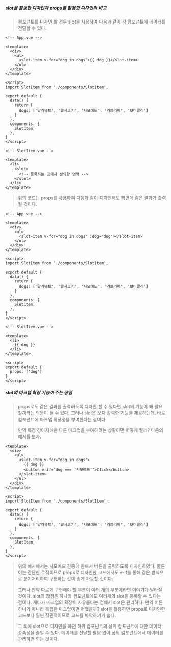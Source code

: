 ##### slot을 활용한 디자인과 props를 활용한 디자인의 비교

> 컴포넌트를 디자인 할 경우 slot을 사용하여 다음과 같이 각 컴포넌트에 데이터를 전달할 수 있다.

```vue
<!-- App.vue -->

<template>
  <div>
    <ul>
      <slot-item v-for="dog in dogs">{{ dog }}</slot-item>
    </ul>
  </div>
</template>

<script>
import SlotItem from './components/SlotItem';

export default {
  data() {
    return {
      dogs: ['말라뮤트', '웰시코기', '사모예드', '리트리버', '보더콜리']
    }
  },  
  components: {
    SlotItem,
  },
}
</script>
```

```vue
<!-- SlotItem.vue -->

<template>
  <li>
    <slot>
      <!-- 등록하는 곳에서 정의할 영역 -->
    </slot>
  </li>
</template>
```



> 위의 코드는 props를 사용하여 다음과 같이 디자인해도 화면에 같은 결과가 출력될 것이다.

```vue
<!-- App.vue -->

<template>
  <div>
    <ul>
      <slot-item v-for="dog in dogs" :dog="dog"></slot-item>
    </ul>
  </div>
</template>

<script>
import SlotItem from './components/SlotItem';

export default {
  data() {
    return {
      dogs: ['말라뮤트', '웰시코기', '사모예드', '리트리버', '보더콜리']
    }
  },
  components: {
    SlotItem,
  },
}
</script>
```

```vue
<!-- SlotItem.vue -->

<template>
  <li>
    {{ dog }}
  </li>
</template>

<script>
export default {
  props: ['dog']
}
</script>
```



##### slot의 마크업 확장 기능이 주는 장점

> props로도 같은 결과를 출력하도록 디자인 할 수 있다면 slot의 기능이 왜 필요할까라는 의문이 들 수 있다. 그러나 slot은 보다 강력한 기능을 제공하는데, 바로 컴포넌트에 마크업 확장성을 부여한다는 점이다. 
>
> 만약 특정 강아지에만 다른 마크업을 부여하려는 상황이면 어떻게 될까? 다음의 예시를 보자.

```vue
<template>
  <div>
    <ul>
      <slot-item v-for="dog in dogs">
        {{ dog }}
        <button v-if="dog === '사모예드'">Click</button>
      </slot-item>
    </ul>
  </div>
</template>

<script>
import SlotItem from './components/SlotItem';

export default {
  data() {
    return {
      dogs: ['말라뮤트', '웰시코기', '사모예드', '리트리버', '보더콜리']
    }
  },
  components: {
    SlotItem,
  },
}
</script>
```

> 위의 예시에서는 사모예드 견종에 한해서 버튼을 출력하도록 디자인하였다. 물론 이는 간단한 로직이므로 props로 디자인한 코드에서도 v-if를 통해 같은 방식으로 분기처리하여 구현하는 것이 쉽게 가능할 것이다.
>
> 그러나 만약 다르게 구현해야 할 부분이 여러 개의 부분이라면 이야기가 달라질 것이다. slot의 장점은 하나의 컴포넌트에도 여러개의 slot을 등록할 수 있다는 점이다. 게다가 마크업의 확장이 자유롭다는 점에서 slot은 편리하다. 만약 버튼 하나가 아니라 복잡한 마크업이면 어땠을까? slot을 활용하면 props로 디자인한 코드보다 훨씬 직관적이므로 코드를 파악하기가 쉽다.
>
> 그 외에 slot으로 디자인을 하면 하위 컴포넌트의 상위 컴포넌트에 대한 데이터 종속성을 줄일 수 있다. 데이터를 전달할 필요 없이 상위 컴포넌트에서 데이터를 관리하면 되는 것이다.